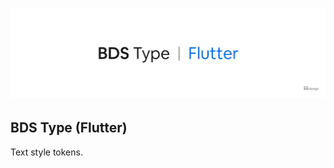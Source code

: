 <h1 align="center">
  <picture>
    <source media="(prefers-color-scheme: dark)" srcset="/docs/assets/BDS/BDS-Type-Flutter_dark.png">
    <img alt="BDS Type (Flutter)" src="/docs/assets/BDS/BDS-Type-Flutter.png">
  </picture>
</h1>

## BDS Type (Flutter)

Text style tokens.
